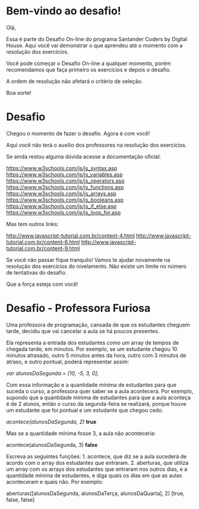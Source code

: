 # Bem-vindo ao desafio!

Olá,

Essa é parte do Desafio On-line do programa Santander Coders by
Digital House. Aqui você vai demonstrar o que aprendeu até o momento
com a resolução dos exercícios.

Você pode começar o Desafio On-line a qualquer momento, porém
recomendamos que faça primeiro os exercícios e depois o desafio.

A ordem de resolução não afetará o critério de seleção.

Boa sorte!

# Desafio

Chegou o momento de fazer o desafio. Agora é com você!

Aqui você não terá o auxílio dos professores na resolução dos exercícios.

Se ainda restou alguma dúvida acesse a documentação oficial:

https://www.w3schools.com/js/js_syntax.asp
https://www.w3schools.com/js/js_variables.asp
https://www.w3schools.com/js/js_operators.asp
https://www.w3schools.com/js/js_functions.asp
https://www.w3schools.com/js/js_arrays.asp
https://www.w3schools.com/js/js_booleans.asp
https://www.w3schools.com/js/js_if_else.asp
https://www.w3schools.com/js/js_loop_for.asp

Mas tem outros links:

http://www.javascript-tutorial.com.br/content-4.html
http://www.javascript-tutorial.com.br/content-6.html
http://www.javascript-tutorial.com.br/content-9.html

Se você não passar fique tranquilo! Vamos te ajudar novamente na resolução dos exercícios do nivelamento. Não existe um limite no número de tentativas do desafio.

Que a força esteja com você!

# Desafio - Professora Furiosa

Uma professora de programação, cansada de que os estudantes cheguem tarde, decidiu que vai cancelar a aula se há poucos presentes.

Ela representa a entrada dos estudantes como um array de tempos de chegada tarde, em minutos. Por exemplo, se um estudante chegou 10 minutos atrasado, outro 5 minutos antes da hora, outro com 3 minutos de atraso, e outro pontual, poderá representar assim:

_var alunosDaSegunda = [10, -5, 3, 0];_

Com essa informação e a quantidade mínima de estudantes para que suceda o curso, a professora quer saber se a aula acontecerá. Por exemplo, supondo que a quantidade mínima de estudantes para que a aula aconteça é de 2 alunos, então o curso da segunda-feira se realizará, porque houve um estudante que foi pontual e um estudante que chegou cedo.

_acontece(alunosDaSegunda, 2)_
**true**

Mas se a quantidade mínima fosse 3, a aula não aconteceria:

acontece(alunosDaSegunda, 3)
**false**

Escreva as seguintes funções: 1. acontece, que diz se a aula sucederá de acordo com o array dos estudantes que entraram. 2. aberturas, que utiliza um array com os arrays dos estudantes que entraram nos outros dias, e a quantidade mínima de estudantes, e diga quais os dias em que as aulas aconteceram e quais não. Por exemplo:

aberturas([alunosDaSegunda, alunosDaTerça, alunosDaQuarta], 2)
[true, false, false]
